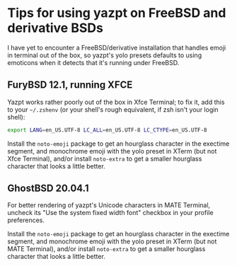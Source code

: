 # Tips for using yazpt on FreeBSD and derivative BSDs

I have yet to encounter a FreeBSD/derivative installation that handles emoji in terminal out of the box, so yazpt's yolo presets defaults to using emoticons when it detects that it's running under FreeBSD.


## FuryBSD 12.1, running XFCE   

Yazpt works rather poorly out of the box in Xfce Terminal; to fix it, add this to your `~/.zshenv` (or your shell's rough equivalent, if zsh isn't your login shell):   

```sh
export LANG=en_US.UTF-8 LC_ALL=en_US.UTF-8 LC_CTYPE=en_US.UTF-8
```

Install the `noto-emoji` package to get an hourglass character in the exectime segment, and monochrome emoji with the yolo preset in XTerm (but not Xfce Terminal), and/or install `noto-extra` to get a smaller hourglass character that looks a little better.


## GhostBSD 20.04.1

For better rendering of yazpt's Unicode characters in MATE Terminal, uncheck its "Use the system fixed width font" checkbox in your profile preferences.

Install the `noto-emoji` package to get an hourglass character in the exectime segment, and monochrome emoji with the yolo preset in XTerm (but not MATE Terminal), and/or install `noto-extra` to get a smaller hourglass character that looks a little better.
